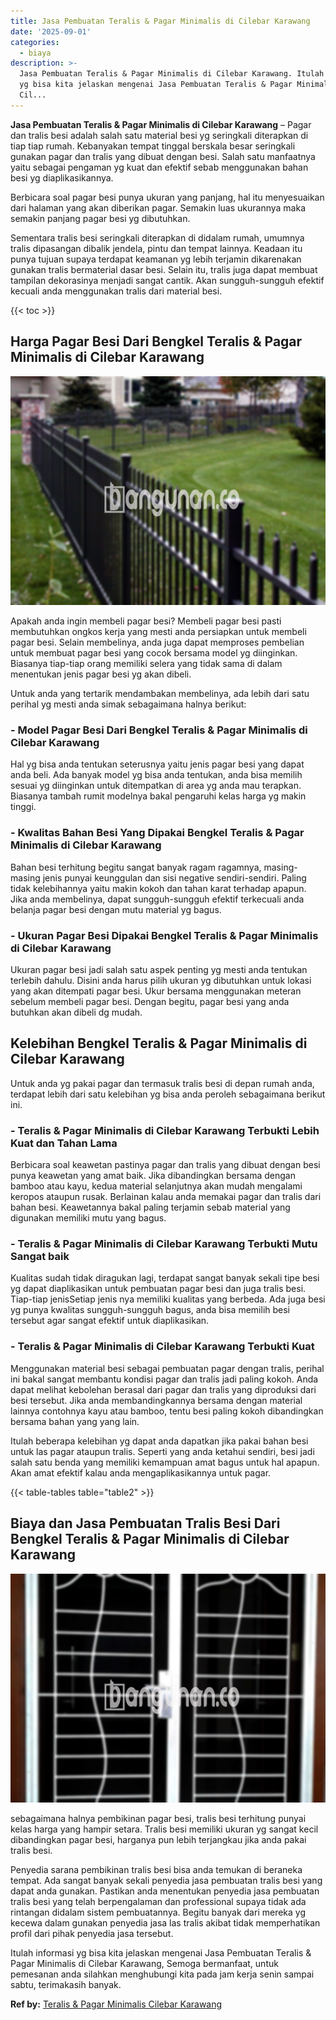 ```yaml
---
title: Jasa Pembuatan Teralis & Pagar Minimalis di Cilebar Karawang
date: '2025-09-01'
categories:
  - biaya
description: >-
  Jasa Pembuatan Teralis & Pagar Minimalis di Cilebar Karawang. Itulah informasi
  yg bisa kita jelaskan mengenai Jasa Pembuatan Teralis & Pagar Minimalis di
  Cil...
---
```


**Jasa Pembuatan Teralis & Pagar Minimalis di Cilebar Karawang** – Pagar dan tralis besi adalah salah satu material besi yg seringkali diterapkan di tiap tiap rumah. Kebanyakan tempat tinggal berskala besar seringkali gunakan pagar dan tralis yang dibuat dengan besi. Salah satu manfaatnya yaitu sebagai pengaman yg kuat dan efektif sebab menggunakan bahan besi yg diaplikasikannya.

Berbicara soal pagar besi punya ukuran yang panjang, hal itu menyesuaikan dari halaman yang akan diberikan pagar. Semakin luas ukurannya maka semakin panjang pagar besi yg dibutuhkan.

Sementara tralis besi seringkali diterapkan di didalam rumah, umumnya tralis dipasangan dibalik jendela, pintu dan tempat lainnya. Keadaan itu punya tujuan supaya terdapat keamanan yg lebih terjamin dikarenakan gunakan tralis bermaterial dasar besi. Selain itu, tralis juga dapat membuat tampilan dekorasinya menjadi sangat cantik. Akan sungguh-sungguh efektif kecuali anda menggunakan tralis dari material besi.

{{< toc >}}

## Harga Pagar Besi Dari Bengkel Teralis & Pagar Minimalis di Cilebar Karawang

![Jasa Pembuatan Teralis & Pagar Minimalis di Cilebar Karawang](/images/pagar-minimalis-murah-12.png)

Apakah anda ingin membeli pagar besi? Membeli pagar besi pasti membutuhkan ongkos kerja yang mesti anda persiapkan untuk membeli pagar besi. Selain membelinya, anda juga dapat memproses pembelian untuk membuat pagar besi yang cocok bersama model yg diinginkan. Biasanya tiap-tiap orang memiliki selera yang tidak sama di dalam menentukan jenis pagar besi yg akan dibeli.

Untuk anda yang tertarik mendambakan membelinya, ada lebih dari satu perihal yg mesti anda simak sebagaimana halnya berikut:
### \- Model Pagar Besi Dari Bengkel Teralis & Pagar Minimalis di Cilebar Karawang

Hal yg bisa anda tentukan seterusnya yaitu jenis pagar besi yang dapat anda beli. Ada banyak model yg bisa anda tentukan, anda bisa memilih sesuai yg diinginkan untuk ditempatkan di area yg anda mau terapkan. Biasanya tambah rumit modelnya bakal pengaruhi kelas harga yg makin tinggi.

### \- Kwalitas Bahan Besi Yang Dipakai Bengkel Teralis & Pagar Minimalis di Cilebar Karawang

Bahan besi terhitung begitu sangat banyak ragam ragamnya, masing-masing jenis punyai keunggulan dan sisi negative sendiri-sendiri. Paling tidak kelebihannya yaitu makin kokoh dan tahan karat terhadap apapun. Jika anda membelinya, dapat sungguh-sungguh efektif terkecuali anda belanja pagar besi dengan mutu material yg bagus.

### \- Ukuran Pagar Besi Dipakai Bengkel Teralis & Pagar Minimalis di Cilebar Karawang

Ukuran pagar besi jadi salah satu aspek penting yg mesti anda tentukan terlebih dahulu. Disini anda harus pilih ukuran yg dibutuhkan untuk lokasi yang akan ditempati pagar besi. Ukur bersama menggunakan meteran sebelum membeli pagar besi. Dengan begitu, pagar besi yang anda butuhkan akan dibeli dg mudah.

## Kelebihan Bengkel Teralis & Pagar Minimalis di Cilebar Karawang

Untuk anda yg pakai pagar dan termasuk tralis besi di depan rumah anda, terdapat lebih dari satu kelebihan yg bisa anda peroleh sebagaimana berikut ini.

### \- Teralis & Pagar Minimalis di Cilebar Karawang Terbukti Lebih Kuat dan Tahan Lama

Berbicara soal keawetan pastinya pagar dan tralis yang dibuat dengan besi punya keawetan yang amat baik. Jika dibandingkan bersama dengan bamboo atau kayu, kedua material selanjutnya akan mudah mengalami keropos ataupun rusak. Berlainan kalau anda memakai pagar dan tralis dari bahan besi. Keawetannya bakal paling terjamin sebab material yang digunakan memiliki mutu yang bagus.

### \- Teralis & Pagar Minimalis di Cilebar Karawang Terbukti Mutu Sangat baik

Kualitas sudah tidak diragukan lagi, terdapat sangat banyak sekali tipe besi yg dapat diaplikasikan untuk pembuatan pagar besi dan juga tralis besi. Tiap-tiap jenisSetiap jenis nya memiliki kualitas yang berbeda. Ada juga besi yg punya kwalitas sungguh-sungguh bagus, anda bisa memilih besi tersebut agar sangat efektif untuk diaplikasikan.

### \- Teralis & Pagar Minimalis di Cilebar Karawang Terbukti Kuat

Menggunakan material besi sebagai pembuatan pagar dengan tralis, perihal ini bakal sangat membantu kondisi pagar dan tralis jadi paling kokoh. Anda dapat melihat kebolehan berasal dari pagar dan tralis yang diproduksi dari besi tersebut. Jika anda membandingkannya bersama dengan material lainnya contohnya kayu atau bamboo, tentu besi paling kokoh dibandingkan bersama bahan yang yang lain.

Itulah beberapa kelebihan yg dapat anda dapatkan jika pakai bahan besi untuk las pagar ataupun tralis. Seperti yang anda ketahui sendiri, besi jadi salah satu benda yang memiliki kemampuan amat bagus untuk hal apapun. Akan amat efektif kalau anda mengaplikasikannya untuk pagar.

{{< table-tables table="table2" >}}

## Biaya dan Jasa Pembuatan Tralis Besi Dari Bengkel Teralis & Pagar Minimalis di Cilebar Karawang

![Jasa Pembuatan Teralis & Pagar Minimalis di Cilebar Karawang](/images/teralis-minimalis-murah-38.png)

sebagaimana halnya pembikinan pagar besi, tralis besi terhitung punyai kelas harga yang hampir setara. Tralis besi memiliki ukuran yg sangat kecil dibandingkan pagar besi, harganya pun lebih terjangkau jika anda pakai tralis besi.

Penyedia sarana pembikinan tralis besi bisa anda temukan di beraneka tempat. Ada sangat banyak sekali penyedia jasa pembuatan tralis besi yang dapat anda gunakan. Pastikan anda menentukan penyedia jasa pembuatan tralis besi yang telah berpengalaman dan professional supaya tidak ada rintangan didalam sistem pembuatannya. Begitu banyak dari mereka yg kecewa dalam gunakan penyedia jasa las tralis akibat tidak memperhatikan profil dari pihak penyedia jasa tersebut.

Itulah informasi yg bisa kita jelaskan mengenai Jasa Pembuatan Teralis & Pagar Minimalis di Cilebar Karawang, Semoga bermanfaat, untuk pemesanan anda silahkan menghubungi kita pada jam kerja senin sampai sabtu, terimakasih banyak.

**Ref by:** [Teralis & Pagar Minimalis Cilebar Karawang](https://id.wikipedia.org/wiki/Teralis)
